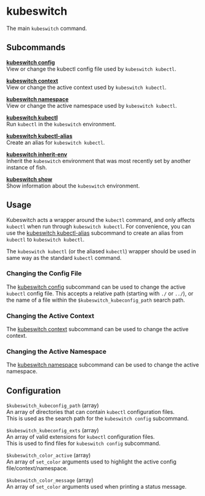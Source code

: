 # kubeswitch

The main `kubeswitch` command.



## Subcommands

[**kubeswitch config**](kubeswitch-config.md)  
View or change the kubectl config file used by `kubeswitch kubectl`.

[**kubeswitch context**](kubeswitch-context.md)  
View or change the active context used by `kubeswitch kubectl`.

[**kubeswitch namespace**](kubeswitch-namespace.md)  
View or change the active namespace used by `kubeswitch kubectl`.

[**kubeswitch kubectl**](kubeswitch-kubectl.md)  
Run `kubectl` in the `kubeswitch` environment.

[**kubeswitch kubectl-alias**](kubeswitch-kubectl-alias.md)  
Create an alias for `kubeswitch kubectl`.

[**kubeswitch inherit-env**](kubeswitch-inherit-env.md)  
Inherit the `kubeswitch` environment that was most recently set by another instance of fish.

[**kubeswitch show**](kubeswitch-show.md)  
Show information about the `kubeswitch` environment.




## Usage

Kubeswitch acts a wrapper around the `kubectl` command, and only affects `kubectl` when run through `kubeswitch kubectl`. For convenience, you can use the [kubeswitch kubectl-alias](kubeswitch-kubectl-alias.md) subcommand to create an alias from `kubectl` to `kubeswitch kubectl`.

The `kubeswitch kubectl` (or the aliased `kubectl`) wrapper should be used in same way as the standard `kubectl` command.



### Changing the Config File

The [kubeswitch config](kubeswitch-config.md) subcommand can be used to change the active `kubectl` config file. This accepts a relative path (starting with `./` or `../`), or the name of a file within the `$kubeswitch_kubeconfig_path` search path.



### Changing the Active Context

The [kubeswitch context](kubeswitch-context.md) subcommand can be used to change the active context.



### Changing the Active Namespace

The [kubeswitch namespace](kubeswitch-namespace.md) subcommand can be used to change the active namespace.



## Configuration

`$kubeswitch_kubeconfig_path` (array)  
An array of directories that can contain `kubectl` configuration files.  
This is used as the search path for the `kubeswitch config` subcommand.

`$kubeswitch_kubeconfig_exts` (array)  
An array of valid extensions for `kubectl` configuration files.  
This is used to find files for `kubeswitch config` subcommand.

`$kubeswitch_color_active` (array)  
An array of `set_color` arguments used to highlight the active config file/context/namespace.

`$kubeswitch_color_message` (array)  
An array of `set_color` arguments used when printing a status message.

